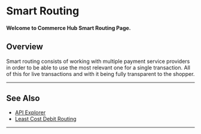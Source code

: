 # Smart Routing

#### Welcome to Commerce Hub Smart Routing Page.

## Overview

Smart routing consists of working with multiple payment service providers in order to be able to use the most relevant one for a single transaction. All of this for live transactions and with it being fully transparent to the shopper.

---

## See Also

- [API Explorer](../api/?type=post&path=/payments/v1/charges)
- [Least Cost Debit Routing](?path=docs/In-Person/Debit/Least-Cost-Debit.md)

---
